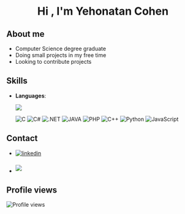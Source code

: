 
<h1 align="center"><b>Hi , I'm Yehonatan Cohen </b></h1>

	
## **About me**

- Computer Science degree graduate
- Doing small projects in my free time
- Looking to contribute projects


## <b> Skills</b>

<p align="center">

- **Languages**:

	![](https://github-readme-stats.vercel.app/api/top-langs/?username=yehonatancohen&layout=compact&theme=transparent)
    
    ![C](https://img.shields.io/badge/C%20-%232370ED.svg?style=for-the-badge&logo=c&logoColor=white)
    ![C#](https://img.shields.io/badge/C%23-239120?style=for-the-badge&logo=c-sharp&logoColor=white)
    ![.NET](https://img.shields.io/badge/.NET-5C2D91?style=for-the-badge&logo=.net&logoColor=white)
    ![JAVA](https://img.shields.io/badge/Java-ED8B00?style=for-the-badge&logo=openjdk&logoColor=white)
    ![PHP](https://img.shields.io/badge/PHP-777BB4?style=for-the-badge&logo=php&logoColor=white)
    ![C++](https://img.shields.io/badge/C++%20-%2300599C.svg?style=for-the-badge&logo=c%2B%2B&logoColor=white)
    ![Python](https://img.shields.io/badge/Python%20-%2314354C.svg?style=for-the-badge&logo=python&logoColor=white)
    ![JavaScript](https://img.shields.io/badge/JavaScript%20-%23F7DF1E.svg?style=for-the-badge&logo=javascript&logoColor=black)
</p>

## **Contact**
<div align='left'>
<ul>
<li>
<a href="https://www.linkedin.com/in/yehonatan-cohen-7b9416226" target="_blank">
<img src="https://img.shields.io/badge/linkedin:%20Yehonatan%20Cohen-%2300acee.svg?color=405DE6&style=for-the-badge&logo=linkedin&logoColor=white" alt=linkedin style="margin-bottom: 5px;"/>
</a>
</li>

<br>

<li>
<a href="mailto:yoncohenyon@gmail.com" target="_blank">
<img src="https://img.shields.io/badge/gmail:%20yoncohenyon@gmail.com-%23EA4335.svg?style=for-the-badge&logo=gmail&logoColor=white" t=mail style="margin-bottom: 5px;" />
</a>
</li>
</ul>

## **Profile views**
![Profile views](https://komarev.com/ghpvc/?username=yehonatancohen&color=blue)
	
</div>
